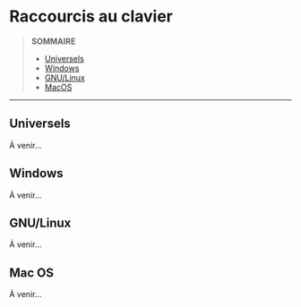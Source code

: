# Raccourcis au clavier

> **SOMMAIRE**
> + [Universels](#universels)
> + [Windows](#windows)
> + [GNU/Linux](#gnu-linux)
> + [MacOS](#macos)

---

## Universels

À venir...

## Windows

À venir...

## GNU/Linux

À venir...

## Mac OS

À venir...
